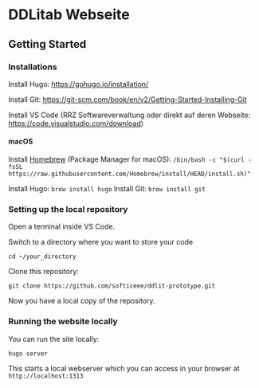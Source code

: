 # DDLitab Webseite


## Getting Started

### Installations

Install Hugo: https://gohugo.io/installation/

Install Git: https://git-scm.com/book/en/v2/Getting-Started-Installing-Git

Install VS Code (RRZ Softwareverwaltung oder direkt auf deren Webseite: https://code.visualstudio.com/download)

#### macOS

Install [Homebrew](https://brew.sh/) (Package Manager for macOS):
```/bin/bash -c "$(curl -fsSL https://raw.githubusercontent.com/Homebrew/install/HEAD/install.sh)"```

Install Hugo: `brew install hugo`
Install Git: `brew install git`

### Setting up the local repository

Open a terminal inside VS Code.

Switch to a directory where you want to store your code

```cd ~/your_directory```

Clone this repository:

```git clone https://github.com/softiceee/ddlit-prototype.git```

Now you have a local copy of the repository.

### Running the website locally

You can run the site locally:

```hugo server```

This starts a local webserver which you can access in your browser at `http://localhost:1313`
